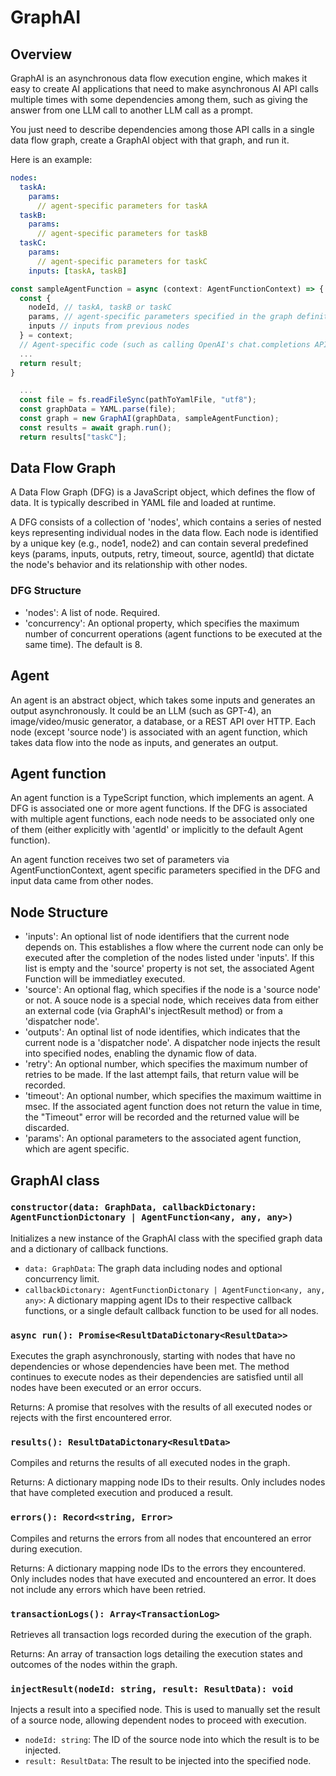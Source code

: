 # GraphAI

## Overview

GraphAI is an asynchronous data flow execution engine, which makes it easy to create AI applications that need to make asynchronous AI API calls multiple times with some dependencies among them, such as giving the answer from one LLM call to another LLM call as a prompt.

You just need to describe dependencies among those API calls in a single data flow graph, create a GraphAI object with that graph, and run it.

Here is an example:

```YAML
nodes:
  taskA:
    params:
      // agent-specific parameters for taskA
  taskB:
    params:
      // agent-specific parameters for taskB
  taskC:
    params:
      // agent-specific parameters for taskC
    inputs: [taskA, taskB]
```

``` TypeScript
const sampleAgentFunction = async (context: AgentFunctionContext) => {
  const { 
    nodeId, // taskA, taskB or taskC 
    params, // agent-specific parameters specified in the graph definition file
    inputs // inputs from previous nodes
  } = context;
  // Agent-specific code (such as calling OpenAI's chat.completions API)
  ...
  return result;
}

  ...
  const file = fs.readFileSync(pathToYamlFile, "utf8");
  const graphData = YAML.parse(file);
  const graph = new GraphAI(graphData, sampleAgentFunction);
  const results = await graph.run();
  return results["taskC"];
```

## Data Flow Graph

A Data Flow Graph (DFG) is a JavaScript object, which defines the flow of data. It is typically described in YAML file and loaded at runtime.

A DFG consists of a collection of 'nodes', which contains a series of nested keys representing individual nodes in the data flow. Each node is identified by a unique key (e.g., node1, node2) and can contain several predefined keys (params, inputs, outputs, retry, timeout, source, agentId) that dictate the node's behavior and its relationship with other nodes.

### DFG Structure

- 'nodes': A list of node. Required.
- 'concurrency': An optional property, which specifies the maximum number of concurrent operations (agent functions to be executed at the same time). The default is 8.

## Agent

An agent is an abstract object, which takes some inputs and generates an output asynchronously. It could be an LLM (such as GPT-4), an image/video/music generator, a database, or a REST API over HTTP. Each node (except 'source node') is associated with an agent function, which takes data flow into the node as inputs, and generates an output.

## Agent function

An agent function is a TypeScript function, which implements an agent. A DFG is associated one or more agent functions. If the DFG is associated with multiple agent functions, each node needs to be associated only one of them (either explicitly with 'agentId' or implicitly to the default Agent function).

An agent function receives two set of parameters via AgentFunctionContext, agent specific parameters specified in the DFG and input data came from other nodes.

## Node Structure

- 'inputs': An optional list of node identifiers that the current node depends on. This establishes a flow where the current node can only be executed after the completion of the nodes listed under 'inputs'. If this list is empty and the 'source' property is not set, the associated Agent Function will be immediatley executed. 
- 'source': An optional flag, which specifies if the node is a 'source node' or not. A souce node is a special node, which receives data from either an external code (via GraphAI's injectResult method) or from a 'dispatcher node'.
- 'outputs': An optinal list of node identifies, which indicates that the current node is a 'dispatcher node'. A dispatcher node injects the result into specified nodes, enabling the dynamic flow of data.
- 'retry': An optional number, which specifies the maximum number of retries to be made. If the last attempt fails, that return value will be recorded.
- 'timeout': An optional number, which specifies the maximum waittime in msec. If the associated agent function does not return the value in time, the "Timeout" error will be recorded and the returned value will be discarded. 
- 'params': An optional parameters to the associated agent function, which are agent specific.

## GraphAI class

### ```constructor(data: GraphData, callbackDictonary: AgentFunctionDictonary | AgentFunction<any, any, any>)```
Initializes a new instance of the GraphAI class with the specified graph data and a dictionary of callback functions.

- ```data: GraphData```: The graph data including nodes and optional concurrency limit.
- ```callbackDictonary: AgentFunctionDictonary | AgentFunction<any, any, any>```: A dictionary mapping agent IDs to their respective callback functions, or a single default callback function to be used for all nodes.

### ```async run(): Promise<ResultDataDictonary<ResultData>>```
Executes the graph asynchronously, starting with nodes that have no dependencies or whose dependencies have been met. The method continues to execute nodes as their dependencies are satisfied until all nodes have been executed or an error occurs.

Returns: A promise that resolves with the results of all executed nodes or rejects with the first encountered error.

### ```results(): ResultDataDictonary<ResultData>```
Compiles and returns the results of all executed nodes in the graph.

Returns: A dictionary mapping node IDs to their results. Only includes nodes that have completed execution and produced a result.

### ```errors(): Record<string, Error>```
Compiles and returns the errors from all nodes that encountered an error during execution.

Returns: A dictionary mapping node IDs to the errors they encountered. Only includes nodes that have executed and encountered an error. It does not include any errors which have been retried.

### ```transactionLogs(): Array<TransactionLog>```
Retrieves all transaction logs recorded during the execution of the graph.

Returns: An array of transaction logs detailing the execution states and outcomes of the nodes within the graph.

### ```injectResult(nodeId: string, result: ResultData): void```
Injects a result into a specified node. This is used to manually set the result of a source node, allowing dependent nodes to proceed with execution.

- ```nodeId: string```: The ID of the source node into which the result is to be injected.
- ```result: ResultData```: The result to be injected into the specified node.

